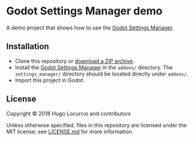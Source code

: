# Godot Settings Manager demo

A demo project that shows how to use the [Godot Settings Manager](https://github.com/Calinou/godot-settings-manager).

## Installation

- Clone this repository or
  [download a ZIP archive](https://github.com/Calinou/godot-settings-manager-demo/archive/master.zip).
- Install the
  [Godot Settings Manager](https://github.com/Calinou/godot-settings-manager)
  in the `addons/` directory. The `settings_manager/` directory should be located
  directly under `addons/`.
- Import this project in Godot.

## License

Copyright © 2018 Hugo Locurcio and contributors

Unless otherwise specified, files in this repository are licensed under
the MIT license; see [LICENSE.md](LICENSE.md) for more information.
